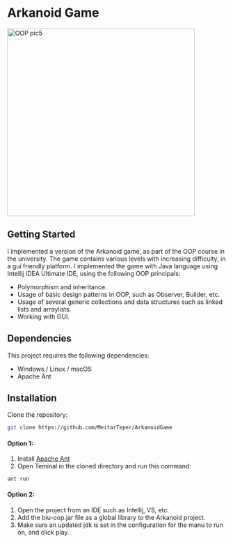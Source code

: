 # Arkanoid Game

<img width="431" alt="OOP pic5" src="https://github.com/MeitarTeper/ArkanoidGame/assets/155824766/462834f1-4cde-49cf-9fcb-c1d8c6a59986">


## Getting Started

I implemented a version of the Arkanoid game, as part of the OOP course in the university.
The game contains various levels with increasing difficulty, in a gui friendly platform.
I implemented the game with Java language using Intellij IDEA Ultimate IDE, using the following OOP principals:

* Polymorphism and inheritance.
* Usage of basic design patterns in OOP, such as Observer, Builder, etc.
* Usage of several generic collections and data structures such as linked lists and arraylists.
* Working with GUI.

## Dependencies

This project requires the following dependencies:

* Windows / Linux / macOS
* Apache Ant


## Installation

Clone the repository: 
```bash
git clone https://github.com/MeitarTeper/ArkanoidGame
```

#### Option 1:
1. Install [Apache Ant](https://ant.apache.org/bindownload.cgi)
2. Open Teminal in the cloned directory and run this command:
```
ant run
```

#### Option 2:
1. Open the project from an IDE such as Intellij, VS, etc.
2. Add the biu-oop.jar file as a global library to the Arkanoid project.
3. Make sure an updated jdk is set in the configuration for the manu to run on, and click play.

